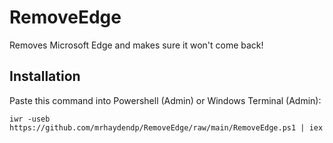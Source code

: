 # RemoveEdge
Removes Microsoft Edge and makes sure it won't come back!

## Installation
Paste this command into Powershell (Admin) or Windows Terminal (Admin):
```
iwr -useb https://github.com/mrhaydendp/RemoveEdge/raw/main/RemoveEdge.ps1 | iex
```
